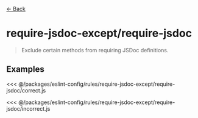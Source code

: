 [&#x2190; Back](./)
# require-jsdoc-except/require-jsdoc <badge text="warn" type="warn" vertical="middle"/>

> Exclude certain methods from requiring JSDoc definitions.


## Examples

<code-highlight>
 
<div slot="correct">

<<< @/packages/eslint-config/rules/require-jsdoc-except/require-jsdoc/correct.js

</div>

 
<div slot="incorrect">

<<< @/packages/eslint-config/rules/require-jsdoc-except/require-jsdoc/incorrect.js

</div>

 
</code-highlight>

